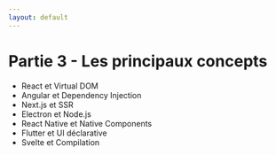 ```yaml
---
layout: default
---
```


<div class="flex flex-col items-center justify-center p-30">
  <div class="text-center space-y-8">
    <h1 class="text-6xl font-bold bg-gradient-to-r from-blue-600 to-purple-600 bg-clip-text text-transparent px-8">
      Partie 3 - Les principaux concepts
    </h1>    
    <div class="mt-16 space-y-6">
      <ul class="list-disc list-inside text-lg text-gray-700">
        <li>React et Virtual DOM  </li>
        <li>Angular et Dependency Injection</li>
        <li>Next.js et SSR</li>
        <li>Electron et Node.js</li>
        <li>React Native et Native Components</li>
        <li>Flutter et UI déclarative</li>
        <li>Svelte et Compilation</li>
      </ul>
    </div>
  </div>
</div>